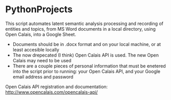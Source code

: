 # PythonProjects
This script automates latent semantic analysis processing and recording of entities and topics, from MS Word documents in a local directory, using Open Calais, into  a Google Sheet.

* Documents should be in .docx format and on your local machine, or at least accesible locally
* The now drepecated (I think) Open Calais API is used. The new Open Calais may need to be used
* There are a couple pieces of personal information that must be enetered into the script prior to running: your Open Calais API, and your Google email address and password

Open Calais API registration and documentation: http://www.opencalais.com/opencalais-api/
